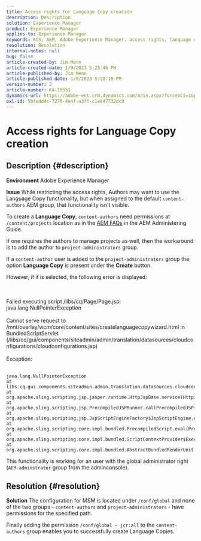 ```yaml
---
title: Access rights for Language Copy creation
description: Description
solution: Experience Manager
product: Experience Manager
applies-to: Experience Manager
keywords: KCS, AEM, Adobe Experience Manager, access rights, language copy creation, troubleshooting
resolution: Resolution
internal-notes: null
bug: false
article-created-by: Jim Menn
article-created-date: 1/9/2023 5:25:46 PM
article-published-by: Jim Menn
article-published-date: 1/9/2023 5:50:19 PM
version-number: 2
article-number: KA-19551
dynamics-url: https://adobe-ent.crm.dynamics.com/main.aspx?forceUCI=1&pagetype=entityrecord&etn=knowledgearticle&id=0da55ba1-4290-ed11-aad1-6045bd0067ea
exl-id: 5bfedd4c-7276-4e4f-a3ff-c1e847732dc9
---
```

# Access rights for Language Copy creation

## Description {#description}


<b>Environment</b>
 Adobe Experience Manager

<b>Issue</b>
 While restricting the access rights, Authors may want to use the Language Copy functionality, but when assigned to the default `content-authors` AEM group, that functionality isn't visible.

To create a <b>Language Copy</b>, `content-authors` need permissions at `/content/projects` location as in the [AEM FAQs](https://experienceleague.adobe.com/docs/experience-manager-65/administering/introduction/aem-faqs.html?lang=en) in the AEM Administering Guide.

If one requires the authors to manage projects as well, then the workaround is to add the author to `project-administrators` group.

If a `content-author` user is added to the `project-administrators` group the option <b>Language Copy</b> is present under the <b>Create</b> button.

However, if it is selected, the following error is displayed:


<br><br>Failed executing script /libs/cq/Page/Page.jsp: java.lang.NullPointerException<br><br>
Cannot serve request to /mnt/overlay/wcm/core/content/sites/createlanguagecopywizard.html in BundledScriptServlet (/libs/cq/gui/components/siteadmin/admin/translation/datasources/cloudconfigurations/cloudconfigurations.jsp)
<br><br>Exception:<br><br>

```
java.lang.NullPointerException
at libs.cq.gui.components.siteadmin.admin.translation.datasources.cloudconfigurations.cloudconfigurations__002e__jsp._jspService(cloudconfigurations__002e__jsp.java:183)
at org.apache.sling.scripting.jsp.jasper.runtime.HttpJspBase.service(HttpJspBase.java:70)
at org.apache.sling.scripting.jsp.PrecompiledJSPRunner.callPrecompiledJSP(PrecompiledJSPRunner.java:72)
at org.apache.sling.scripting.jsp.JspScriptEngineFactory$JspScriptEngine.eval(JspScriptEngineFactory.java:583)
at org.apache.sling.scripting.core.impl.bundled.PrecompiledScript.eval(PrecompiledScript.java:56)
at org.apache.sling.scripting.core.impl.bundled.ScriptContextProvider$ExecutableContext.eval(ScriptContextProvider.java:170)
at org.apache.sling.scripting.core.impl.bundled.AbstractBundledRenderUnit.eval(AbstractBundledRenderUnit.java:135)
```




This functionality is working for an user with the global administrator right (`AEM-adminstrator` group from the adminconsole).


## Resolution {#resolution}


<b>Solution</b>
The configuration for MSM is located under `/conf/global` and none of the two groups - `content-authors` and `project-administrators` - have permissions for the specified path.

Finally adding the permission `/conf/global - jcr:all` to the `content-authors` group enables you to successfully create Language Copies.
